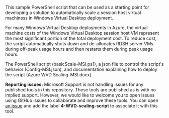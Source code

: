 This sample PowerShell script that can be used as a starting point for developing a solution to automatically scale a session host virtual machiness in Windows Virtual Desktop deployment. 

For many Windows Virtual Desktop deployments in Azure, the virtual machine costs of the Windows Virtual Desktop session host VM represent the most significant portion of the total deployment cost. To reduce cost, the script automatically shuts down and de-allocates RDSH server VMs during off-peak usage hours and then restarts them during peak usage hours.

The  PowerShell script (basicScale-MSI.ps1), a json file to control the script's behavior (Config-MSI.json), and documentation explaining how to deploy the script (Azure WVD Scaling-MSI.docx). 

**Reporting issues:**
Microsoft Support is not handling issues for any published tools in this repository. These tools are published as is with no implied support. However, we would like to welcome you to open issues using GitHub issues to collaborate and improve these tools. You can open [an issue](https://github.com/Azure/rds-templates/issues) and add the label **4-WVD-scaling-script** to associate it with this tool.
